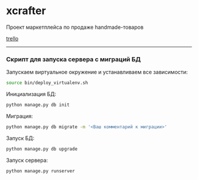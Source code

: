 # xcrafter
Проект маркетплейса по продаже handmade-товаров

[trello](https://trello.com/b/ithVxG0P/2019-03)

---

### Скрипт для запуска сервера с миграций БД 

Запускаем виртуальное окружение и устанавливаем все зависимости: 

```sh
source bin/deploy_virtualenv.sh
``` 

Инициализация БД:
```sh
python manage.py db init
```
Миграция:
```sh
python manage.py db migrate -m '<Ваш комментарий к миграции>'
```
Запуск БД:
```sh
python manage.py db upgrade
```
Запуск сервера:
```sh
python manage.py runserver
```

